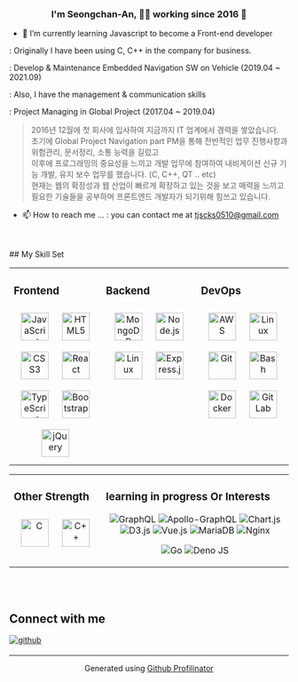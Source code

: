 ### <div align="center">I'm Seongchan-An, 👨‍💻 working since 2016 🚀</div>

- 🌱 I’m currently learning Javascript to become a Front-end developer

: Originally I have been using C, C++ in the company for business.

: Develop & Maintenance Embedded Navigation SW on Vehicle (2019.04 ~ 2021.09)

: Also, I have the management & communication skills

: Project Managing in Global Project (2017.04 ~ 2019.04)

> 2016년 12월에 첫 회사에 입사하여 지금까지 IT 업계에서 경력을 쌓았습니다.  
>  초기에 Global Project Navigation part PM을 통해 전반적인 업무 진행사항과 위험관리, 문서정리, 소통 능력을 길렀고  
>  이후에 프로그래밍의 중요성을 느끼고 개발 업무에 참여하여 내비게이션 신규 기능 개발, 유지 보수 업무를 했습니다. (C, C++, QT .. etc)  
>  현재는 웹의 확장성과 웹 산업이 빠르게 확장하고 있는 것을 보고 매력을 느끼고 필요한 기술들을 공부하며 프론트엔드 개발자가 되기위해 힘쓰고 있습니다.

- 📫 How to reach me ... : you can contact me at tjscks0510@gmail.com

<br/>

<!-- https://github.com/Ileriayo/markdown-badges -->

<br/>  
## My Skill Set    
<table><tr><td valign="top" width="33%">

### Frontend

<div align="center">

<!-- ![JavaScript](https://img.shields.io/badge/javascript-%23323330.svg?style=for-the-badge&logo=javascript&logoColor=%23F7DF1E)
![HTML5](https://img.shields.io/badge/html5-%23E34F26.svg?style=for-the-badge&logo=html5&logoColor=white)
![CSS3](https://img.shields.io/badge/css3-%231572B6.svg?style=for-the-badge&logo=css3&logoColor=white)
![React](https://img.shields.io/badge/react-%2320232a.svg?style=for-the-badge&logo=react&logoColor=%2361DAFB)
![TypeScript](https://img.shields.io/badge/typescript-%23007ACC.svg?style=for-the-badge&logo=typescript&logoColor=white)
![jQuery](https://img.shields.io/badge/jquery-%230769AD.svg?style=for-the-badge&logo=jquery&logoColor=white) -->

<img style="margin: 10px" src="https://profilinator.rishav.dev/skills-assets/javascript-original.svg" alt="JavaScript" height="50" />  
<img style="margin: 10px" src="https://profilinator.rishav.dev/skills-assets/html5-original-wordmark.svg" alt="HTML5" height="50" />  
<img style="margin: 10px" src="https://profilinator.rishav.dev/skills-assets/css3-original-wordmark.svg" alt="CSS3" height="50" />  
<img style="margin: 10px" src="https://profilinator.rishav.dev/skills-assets/react-original-wordmark.svg" alt="React" height="50" />  
<img style="margin: 10px" src="https://profilinator.rishav.dev/skills-assets/typescript-original.svg" alt="TypeScript" height="50" />  
<img style="margin: 10px" src="https://profilinator.rishav.dev/skills-assets/bootstrap-plain.svg" alt="Bootstrap" height="50" />  
<img style="margin: 10px" src="https://profilinator.rishav.dev/skills-assets/jquery.png" alt="jQuery" height="50" />  
<!-- <img style="margin: 10px" src="https://profilinator.rishav.dev/skills-assets/logo-title.svg" alt="Chart.js" height="50" />  
<img style="margin: 10px" src="https://profilinator.rishav.dev/skills-assets/d3.png" alt="D3.js" height="50" />   -->
</div>

</td><td valign="top" wdth="33%">

### Backend

<div align="center">  
<img style="margin: 10px" src="https://profilinator.rishav.dev/skills-assets/mongodb-original-wordmark.svg" alt="MongoDB" height="50" />  
<img style="margin: 10px" src="https://profilinator.rishav.dev/skills-assets/nodejs-original-wordmark.svg" alt="Node.js" height="50" />  
<img style="margin: 10px" src="https://profilinator.rishav.dev/skills-assets/linux-original.svg" alt="Linux" height="50" />  
<!-- <img style="margin: 10px" src="https://profilinator.rishav.dev/skills-assets/nginx-original.svg" alt="Nginx" height="50" />   -->
<img style="margin: 10px" src="https://profilinator.rishav.dev/skills-assets/express-original-wordmark.svg" alt="Express.js" height="50" />
</div>

</td><td valign="top" width="33%">

### DevOps

<div align="center">  
<img style="margin: 10px" src="https://profilinator.rishav.dev/skills-assets/amazonwebservices-original-wordmark.svg" alt="AWS" height="50" />  
<img style="margin: 10px" src="https://profilinator.rishav.dev/skills-assets/linux-original.svg" alt="Linux" height="50" />  
<img style="margin: 10px" src="https://profilinator.rishav.dev/skills-assets/git-scm-icon.svg" alt="Git" height="50" />  
<img style="margin: 10px" src="https://profilinator.rishav.dev/skills-assets/gnu_bash-icon.svg" alt="Bash" height="50" />  
<img style="margin: 10px" src="https://profilinator.rishav.dev/skills-assets/docker-original-wordmark.svg" alt="Docker" height="50" />  
<img style="margin: 10px" src="https://profilinator.rishav.dev/skills-assets/gitlab.svg" alt="GitLab" height="50" />

</td></tr></table>

<table><tr><td valign="top" width="33%">

### Other Strength

<div align="center">
<img style="margin: 10px" src="https://profilinator.rishav.dev/skills-assets/c-original.svg" alt="C" height="50" />  
<img style="margin: 10px" src="https://profilinator.rishav.dev/skills-assets/cplusplus-original.svg" alt="C++" height="50" />

</div>
</td><td valign="top">

### learning in progress Or Interests

<div align="center">

![GraphQL](https://img.shields.io/badge/-GraphQL-E10098?style=for-the-badge&logo=graphql&logoColor=white)
![Apollo-GraphQL](https://img.shields.io/badge/-ApolloGraphQL-311C87?style=for-the-badge&logo=apollo-graphql)
![Chart.js](https://img.shields.io/badge/chart.js-F5788D.svg?style=for-the-badge&logo=chart.js&logoColor=white)
![D3.js](https://img.shields.io/static/v1?style=for-the-badge&message=D3.js&color=222222&logo=D3.js&logoColor=F9A03C&label=)
![Vue.js](https://img.shields.io/badge/vuejs-%2335495e.svg?style=for-the-badge&logo=vuedotjs&logoColor=%234FC08D)
![MariaDB](https://img.shields.io/badge/MariaDB-003545?style=for-the-badge&logo=mariadb&logoColor=white)
![Nginx](https://img.shields.io/badge/nginx-%23009639.svg?style=for-the-badge&logo=nginx&logoColor=white)

<!-- ![AmazonAWS](https://img.shields.io/badge/Amazon_AWS-232F3E?style=for-the-badge&logo=AmazonAWS&logoColor=white) -->

![Go](https://img.shields.io/badge/go-%2300ADD8.svg?style=for-the-badge&logo=go&logoColor=white)
![Deno JS](https://img.shields.io/badge/deno%20js-000000?style=for-the-badge&logo=deno&logoColor=white)

</div>
  
<!-- </td><td valign="top" > -->
<!-- ### Experienced

![Java](https://img.shields.io/badge/java-%23ED8B00.svg?style=for-the-badge&logo=java&logoColor=white)
![Qt](https://img.shields.io/badge/Qt-%23217346.svg?style=for-the-badge&logo=Qt&logoColor=white) -->

</td></tr></table>

<br/>
<br/>

## Connect with me

<a href="https://github.com/SeongChan-An" target="_blank">
<img src=https://img.shields.io/badge/github-%2324292e.svg?&style=for-the-badge&logo=github&logoColor=white alt=github style="margin-bottom: 5px;" />
</a>

<br/>

---

<div align="center">Generated using <a href="https://profilinator.rishav.dev/" target="_blank">Github Profilinator</a></div>

